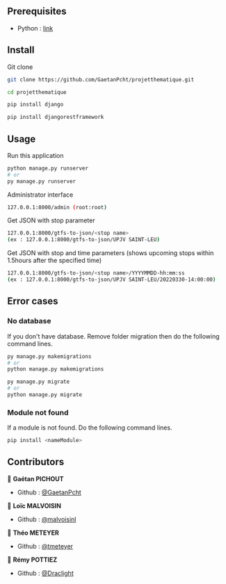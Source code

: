 ## Prerequisites

- Python : [link](https://www.python.org/)

## Install

Git clone

```bash
git clone https://github.com/GaetanPcht/projetthematique.git
```

```bash
cd projetthematique
```

```bash
pip install django
```

```bash
pip install djangorestframework
```

## Usage

Run this application

```bash
python manage.py runserver
# or
py manage.py runserver
```
Administrator interface

```bash
127.0.0.1:8000/admin (root:root)
```

Get JSON with stop parameter

```bash
127.0.0.1:8000/gtfs-to-json/<stop name> 
(ex : 127.0.0.1:8000/gtfs-to-json/UPJV SAINT-LEU)
```


Get JSON with stop and time parameters (shows upcoming stops within 1.5hours after the specified time)

```bash
127.0.0.1:8000/gtfs-to-json/<stop name>/YYYYMMDD-hh:mm:ss
(ex : 127.0.0.1:8000/gtfs-to-json/UPJV SAINT-LEU/20220330-14:00:00)
```

## Error cases

### No database

If you don't have database. Remove folder migration then do the following command lines.

```bash
py manage.py makemigrations
# or
python manage.py makemigrations
```

```bash
py manage.py migrate
# or
python manage.py migrate
```

### Module not found

If a module is not found. Do the following command lines.

```bash
pip install <nameModule>
```

## Contributors

👨 **Gaétan PICHOUT**
- Github : [@GaetanPcht](https://github.com/GaetanPcht)

👨 **Loïc MALVOISIN**
- Github : [@malvoisinl](https://github.com/malvoisinl)

👨 **Théo METEYER**
- Github : [@tmeteyer](https://github.com/tmeteyer)

👨 **Rémy POTTIEZ**
- Github : [@Draclight](https://github.com/Draclight)
